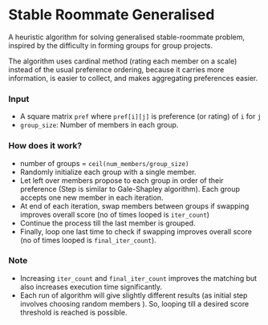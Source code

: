 # Stable Roommate Generalised

A heuristic algorithm for solving generalised stable-roommate problem, inspired by the difficulty in forming groups for
group projects.

The algorithm uses cardinal method (rating each member on a scale) instead of the usual preference ordering, because it
carries more information, is easier to collect, and makes aggregating preferences easier.

### Input

* A square matrix `pref` where `pref[i][j]` is preference (or rating) of  `i` for `j`
* `group_size`: Number of members in each group.

### How does it work?

* number of groups = `ceil(num_members/group_size)`
* Randomly initialize each group with a single member.
* Let left over members propose to each group in order of their preference (Step is similar to Gale-Shapley algorithm).  Each group accepts one new member in each iteration.
* At end of each iteration, swap members between groups if swapping improves overall score (no of times looped is `iter_count`)
 * Continue the process till the last member is grouped. 
 * Finally, loop one last time to check if swapping improves overall score (no of times looped is `final_iter_count`).

### Note

* Increasing `iter_count` and `final_iter_count` improves the matching but also increases execution time significantly.
* Each run of algorithm will give slightly different results (as initial step involves choosing random members ). So, looping till a desired score threshold is reached is
  possible.